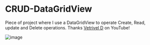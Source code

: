 # CRUD-DataGridView
Piece of project where I use a DataGridView to operate Create, Read, update and Delete operations. Thanks [Vetrivel D](https://youtu.be/_sB0A6FIhUM) on YouTube!

![image](https://user-images.githubusercontent.com/93265472/182042770-30417931-7667-45e5-87dc-f786d2ac6b69.png)
